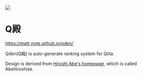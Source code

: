 ![](https://github.com/matt-note/qden/workflows/Create%20Monthly%20Ranking/badge.svg)

# Q殿

https://matt-note.github.io/qden/

Qden(Q殿) is auto-generate ranking system for Qiita.

Design is derived from [Hiroshi Abe's homepage](http://abehiroshi.la.coocan.jp/), which is called Abehiroshize.

<!--
Detail is written in article below. (Japanese)

- [Qiita殿堂入りアプリを作りました（二番煎じ）]()
-->
